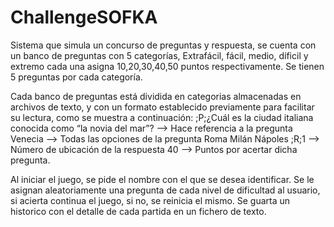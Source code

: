 # ChallengeSOFKA
Sistema que simula un concurso de preguntas y respuesta, se cuenta con un banco de preguntas  con 5 categorías, Extrafácil, fácil, medio, díficil y extremo cada una asigna 10,20,30,40,50 puntos respectivamente. Se tienen 5 preguntas por cada categoría.

Cada banco de preguntas está dividida en categorias almacenadas en archivos de texto, y con un formato establecido previamente para facilitar su lectura, como se muestra a continuación:
;P;¿Cuál es la ciudad italiana conocida como “la novia del mar”?   --> Hace referencia a la pregunta
Venecia     --> Todas las opciones de la pregunta
Roma
Milán
Nápoles
;R;1        --> Número de ubicación de la respuesta
40          --> Puntos por acertar dicha pregunta.

Al iniciar el juego, se pide el nombre con el que se desea identificar.
Se le asignan aleatoriamente una pregunta de cada nivel de dificultad al usuario, si acierta continua el juego, si no, se reinicia el mismo.
Se guarta un historico con el detalle de cada partida en un fichero de texto.
